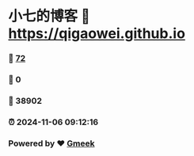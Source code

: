 # 小七的博客 :link: https://qigaowei.github.io 
### :page_facing_up: [72](https://qigaowei.github.io/tag.html) 
### :speech_balloon: 0 
### :hibiscus: 38902 
### :alarm_clock: 2024-11-06 09:12:16 
### Powered by :heart: [Gmeek](https://github.com/Meekdai/Gmeek)
